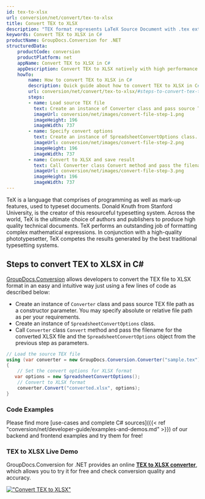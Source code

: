 ```yaml
---
id: tex-to-xlsx
url: conversion/net/convert/tex-to-xlsx
title: Convert TEX to XLSX
description: "TEX format represents LaTeX Source Document with .tex extension. Learn how to convert TEX to XLSX file programmatically in C# language using GroupDocs.Conversion for .NET library."
keywords: Convert TEX to XLSX in C#
productName: GroupDocs.Conversion for .NET
structuredData:
    productCode: conversion
    productPlatform: net
    appName: Convert TEX to XLSX in C#
    appDescription: Convert TEX to XLSX natively with high performance using C# language and server side GroupDocs.Conversion for .NET APIs, without the use of any software like Microsoft or Open Office.
    howTo:
        name: How to convert TEX to XLSX in C# 
        description: Quick guide about how to convert TEX to XLSX in C# with high performance and accuracy.
        url: conversion/net/convert/tex-to-xlsx/#steps-to-convert-tex-to-xlsx-in-c
        steps:
        - name: Load source TEX file 
          text: Create an instance of Converter class and pass source TEX file path as a constructor parameter. You may specify absolute or relative file path as per your requirements. 
          imageUrl: conversion/net/images/convert-file-step-1.png
          imageHeight: 196
          imageWidth: 737
        - name: Specify convert options 
          text: Create an instance of SpreadsheetConvertOptions class.
          imageUrl: conversion/net/images/convert-file-step-2.png
          imageHeight: 196
          imageWidth: 737
        - name: Convert to XLSX and save result 
          text: Call Converter class Convert method and pass the filename for the converted HTML file and the SpreadsheetConvertOptions object from the previous step as parameters.
          imageUrl: conversion/net/images/convert-file-step-3.png
          imageHeight: 196
          imageWidth: 737
---
```


TeX is a language that comprises of programming as well as mark-up features, used to typeset documents. Donald Knuth from Stanford University, is the creator of this resourceful typesetting system. Across the world, TeX is the ultimate choice of authors and publishers to produce high quality technical documents. TeX performs an outstanding job of formatting complex mathematical expressions. In conjunction with a high-quality phototypesetter, TeX competes the results generated by the best traditional typesetting systems.

## Steps to convert TEX to XLSX in C#

[GroupDocs.Conversion](https://products.groupdocs.com/conversion/net) allows developers to convert the TEX file to XLSX format in an easy and intuitive way just using a few lines of code as described below:

* Create an instance of `Converter` class and pass source TEX file path as a constructor parameter. You may specify absolute or relative file path as per your requirements. 
* Create an instance of `SpreadsheetConvertOptions` class.
* Call `Converter` class `Convert` method and pass the filename for the converted XLSX file and the `SpreadsheetConvertOptions` object from the previous step as parameters.

```csharp
// Load the source TEX file
using (var converter = new GroupDocs.Conversion.Converter("sample.tex"))
{
    // Set the convert options for XLSX format
   var options = new SpreadsheetConvertOptions();
    // Convert to XLSX format
    converter.Convert("converted.xlsx", options);
}
```

### Code Examples

Please find more [use-cases and complete C# sources]({{< ref "conversion/net/developer-guide/examples-and-demos.md" >}}) of our backend and frontend examples and try them for free!

### TEX to XLSX Live Demo

GroupDocs.Conversion for .NET provides an online [**TEX to XLSX converter**](https://products.groupdocs.app/conversion/tex-to-xlsx), which allows you to try it for free and check conversion quality and accuracy.

[!["Convert TEX to XLSX"](conversion/net/images/convert-to-xlsx/convert-tex-to-xlsx.png)](https://products.groupdocs.app/conversion/tex-to-xlsx)